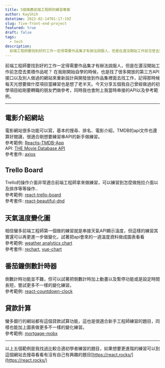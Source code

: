 ```yaml
---
title: 5個推薦前端工程師的練習專案
author: KayShih
datetime: 2022-02-14T01:17:19Z
slug: five-front-end-project
featured: true
draft: false
tags:
  - tech 
description:
  前端工程師要找到好的工作一定得需要作品集才有辦法說服人，但是在還沒開始工作前怎麼去累積作品呢？
---
```


前端工程師要找到好的工作一定得需要作品集才有辦法說服人，但是在還沒開始工作前怎麼去累積作品呢？ 在我剛開始自學的時候，也是找了很多開放的第三方API接口以及別人做過的網站來重新設計與開發放到作品集裡面去找工作，記得那時候每天光想要做什麼項目當練習也是想了老半天。今天分享五個我自己曾經做過的初學項目給剛要轉職的朋友們做參考，同時我也會附上我當時串接的API以及參考範例。

---

## 電影介紹網站

電影網站很多功能可以寫，基本的搜尋、排名、電影介紹，TMDB的api文件也還算好閱讀，很適合剛想要練習串API的新手做練習。
</br>
參考範例: [Reactjs-TMDB-App](http://skempin.github.io/reactjs-tmdb-app)
</br>
API: [THE Movie Database API](https://developers.themoviedb.org/3)
</br>
參考套件: [axios](https://github.com/axios/axios)

## Trello Board

Trello的操作介面非常適合前端工程師拿來做練習，可以練習到怎麼做拖拉介面以及排序等等操作..
</br>
參考範例: [react-trello-board](http://react-trello-board.web-pal.com/)
</br>
參考套件: [react-beautiful-dnd](https://github.com/kutlugsahin/vue-smooth-dnd)

## 天氣溫度變化圖

相信蠻多前端工程師第一個做的練習就是串接天氣API顯示溫度，但這樣的練習其實還可以再更進一步做變化，試著把api會來的一週溫度資料做成圖表看看
</br>
參考範例: [weather analytics chart](https://colinrobertbrooks.github.io/daily_ui/018_analytics_chart)
</br>
參考套件:  [rechart](https://github.com/recharts/recharts),  [vue-chart](https://github.com/apertureless/vue-chartjs)

## 番茄鐘倒數計時器

倒數計時功能並不難，但可以試著把倒數計時加上動畫以及暫停功能或是設定時間長短，嘗試更多不一樣的變化練習。
</br>
參考範例: [react-countdown-clock](http://tomato-timer.sonnylab.com/#/)

## 貸款計算
蠻多銀行的網站都有這個貸款試算功能，這也是很適合新手工程師練習的題目，同樣也能加上圖表做更多不一樣的變化練習。
</br>
參考範例: [mortgage-mobx](https://paulhoughton.github.io/mortgage-mobx/)

---

以上五個範例是我找過比較合適初學者練習的題目，如果想要更進階的練習可以到這個網站去搜尋看看有沒有自己有興趣的題目[https://react.rocks/](https://react.rocks/)